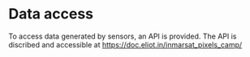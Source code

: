 # Data access

To access data generated by sensors, an API is provided.
The API is discribed and accessible at https://doc.eliot.in/inmarsat_pixels_camp/
